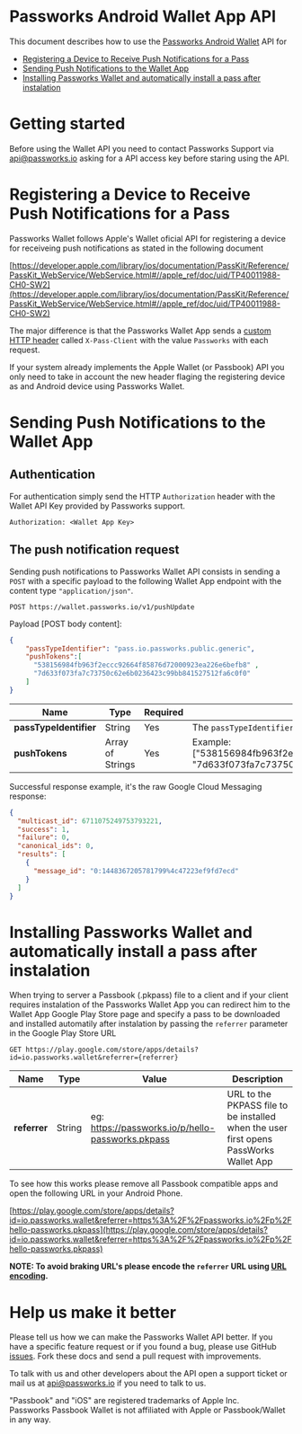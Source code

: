 # Passworks Android Wallet App API

This document describes how to use the [Passworks Android Wallet](https://play.google.com/store/apps/details?id=io.passworks.wallet) API for

* [Registering a Device to Receive Push Notifications for a Pass](#registering-a-device-to-receive-push-notifications-for-a-pass)
* [Sending Push Notifications to the Wallet App](#sending-push-notifications-to-the-wallet-app)
* [Installing Passworks Wallet and automatically install a pass after instalation](#installing-passworks-wallet-and-automatically-install-a-pass-after-instalation)


# Getting started

Before using the Wallet API you need to contact Passworks Support via [api@passworks.io](mailto:api@passworks.io?subject=Android+Wallet+API+Key) asking for a API access key before staring using the API.


# Registering a Device to Receive Push Notifications for a Pass

Passworks Wallet follows Apple's Wallet oficial API for registering a device for receiveing push notifications as stated in the following document

[https://developer.apple.com/library/ios/documentation/PassKit/Reference/PassKit_WebService/WebService.html#//apple_ref/doc/uid/TP40011988-CH0-SW2](https://developer.apple.com/library/ios/documentation/PassKit/Reference/PassKit_WebService/WebService.html#//apple_ref/doc/uid/TP40011988-CH0-SW2)

The major difference is that the Passworks Wallet App sends a [custom HTTP  header](http://tools.ietf.org/html/rfc6648) called `X-Pass-Client` with the value `Passworks` with each request.

If your system already implements the Apple Wallet (or Passbook) API you only need to take in account the new header flaging the registering device as and Android device using Passworks Wallet.

# Sending Push Notifications to the Wallet App

## Authentication

For authentication simply send the  HTTP `Authorization` header with the Wallet API Key provided by Passworks support.

```
Authorization: <Wallet App Key>
```

## The push notification request

Sending push notifications to Passworks Wallet API consists in sending a `POST` with a specific payload to the following Wallet App endpoint with the content type `"application/json"`.

```
POST https://wallet.passworks.io/v1/pushUpdate
```

Payload [POST body content]:

```json
{
	"passTypeIdentifier": "pass.io.passworks.public.generic",
	"pushTokens":[
	  "538156984fb963f2eccc92664f85876d72000923ea226e6befb8" ,
	  "7d633f073fa7c73750c62e6b0236423c99bb841527512fa6c0f0"
	]
}
```


|Name                | Type             | Required | Description                       |
|--------------------|------------------|----------|-------------------------|
| __passTypeIdentifier__ |  String          | Yes | The `passTypeIdentifier ` eg: *"pass.io.passworks.public.generic"*  |
| __pushTokens__    |  Array of Strings | Yes | Example: ["538156984fb963f2eccc92664f85876d72000923ea226e6befb8", "7d633f073fa7c73750c62e6b0236423c99bb841527512fa6c0f0"]


Successful response example, it's the raw Google Cloud Messaging response:

```json
{
  "multicast_id": 6711075249753793221,
  "success": 1,
  "failure": 0,
  "canonical_ids": 0,
  "results": [
    {
      "message_id": "0:1448367205781799%4c47223ef9fd7ecd"
    }
  ]
}
```


# Installing Passworks Wallet and automatically install a pass after instalation

When trying to server a Passbook (.pkpass) file to a client and if your client requires instalation of the Passworks Wallet App you can redirect him to the Wallet App Google Play Store page and specify a pass to be downloaded and installed automatily after instalation by passing the `referrer` parameter in the Google Play Store URL

```
GET https://play.google.com/store/apps/details?id=io.passworks.wallet&referrer={referrer}
```

| Name | Type| Value | Description |
|------|-------|-------------|-----|
| __referrer__ | String | eg: https://passworks.io/p/hello-passworks.pkpass | URL to the PKPASS file to be installed when the user first opens PassWorks Wallet App |


To see how this works please remove all Passbook compatible apps and open the following URL in your Android Phone.

[https://play.google.com/store/apps/details?id=io.passworks.wallet&referrer=https%3A%2F%2Fpassworks.io%2Fp%2Fhello-passworks.pkpass](https://play.google.com/store/apps/details?id=io.passworks.wallet&referrer=https%3A%2F%2Fpassworks.io%2Fp%2Fhello-passworks.pkpass)

__NOTE: To avoid braking URL's please encode the `referrer` URL using [URL encoding](https://en.wikipedia.org/wiki/Percent-encoding).__


# Help us make it better

Please tell us how we can make the Passworks Wallet API better. If you have a specific feature request or if you found a bug, please use GitHub [issues](https://github.com/passworks/android-wallet-api/issues). Fork these docs and send a pull request with improvements.

To talk with us and other developers about the API open a support ticket or mail us at [api@passworks.io](mailto:api@passworks.io) if you need to talk to us.

"Passbook" and "iOS" are registered trademarks of Apple Inc.<br />
Passworks Passbook Wallet is not affiliated with Apple or Passbook/Wallet in any way.